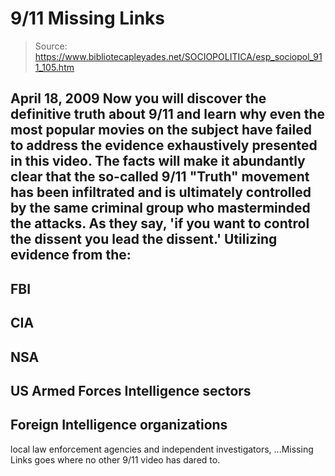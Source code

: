 # 9/11 Missing Links

> Source: https://www.bibliotecapleyades.net/SOCIOPOLITICA/esp_sociopol_911_105.htm

April 18, 2009
Now you will discover the definitive truth about
9/11 and learn why even the most popular movies on the subject have failed
to address the evidence exhaustively presented in this video.
The facts will make it abundantly clear that the
so-called 9/11 "Truth" movement has been infiltrated and is ultimately
controlled by the same criminal group who masterminded the attacks.
As they say,
'if you want to control the dissent you lead
the dissent.'
Utilizing evidence from the:
-
FBI
-
CIA
-
NSA
-
US
Armed Forces Intelligence sectors
-
Foreign Intelligence organizations
-
local
law enforcement agencies and independent investigators,
...Missing Links goes
where no other 9/11 video has dared to.
